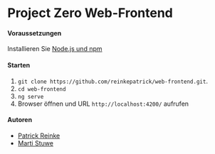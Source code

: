 # Project Zero Web-Frontend

#### Voraussetzungen
Installieren Sie [Node.js und npm](https://nodejs.org/en/download/)


#### Starten
1. ``git clone https://github.com/reinkepatrick/web-frontend.git``.
2. ``cd web-frontend``
3. ``ng serve``
4. Browser öffnen und URL ``http://localhost:4200/`` aufrufen


#### Autoren
* [Patrick Reinke](https://github.com/reinkepatrick)
* [Marti Stuwe](https://github.com/martistuwe)
